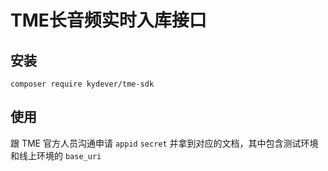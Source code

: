 # TME长音频实时入库接口

## 安装

```
composer require kydever/tme-sdk
```

## 使用

跟 TME 官方人员沟通申请 `appid` `secret` 并拿到对应的文档，其中包含测试环境和线上环境的 `base_uri`



